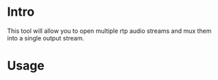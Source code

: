 # Intro
This tool will allow you to open multiple rtp audio streams and mux them into a single output stream.
# Usage
